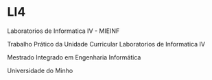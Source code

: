 # LI4

Laboratorios de Informatica IV - MIEINF

Trabalho Prático da Unidade Curricular Laboratorios de Informatica IV

Mestrado Integrado em Engenharia Informática

Universidade do Minho

